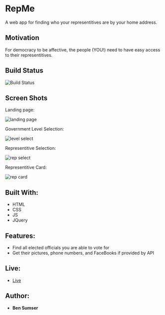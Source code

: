 # RepMe

A web app for finding who your representitives are by your home address.

## Motivation

For democracy to be affective, the people (YOU!) need to have easy access to their representitives.

## Build Status

![Build Status](https://travis-ci.org/thinkful-c11/book-thing.io.svg?branch=master)

## Screen Shots

Landing page:

![landing page](screenshots/landing.png)

Government Level Selection:

![level select](screenshots/level.png)

Representitive Selection:

![rep select](screenshots/rep.png)

Representitive Card:

![rep card](screenshots/rep_card.png)

## Built With:

* HTML
* CSS
* JS
* JQuery

## Features:

* Find all elected officials you are able to vote for
* Get their pictures, phone numbers, and FaceBooks if provided by API

## Live:

- [Live](https://omegacoo.github.io/repme/)

## Author:

* **Ben Sumser**

